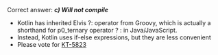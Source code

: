 Correct answer: ***c) Will not compile***

* Kotlin has inherited Elvis ?: operator from Groovy, which is actually 
  a shorthand for p0_ternary operator ? : in Java/JavaScript.
* Instead, Kotlin uses if-else expressions, but they are less convenient
* Please vote for [KT-5823](https://youtrack.jetbrains.com/issue/KT-5823)

